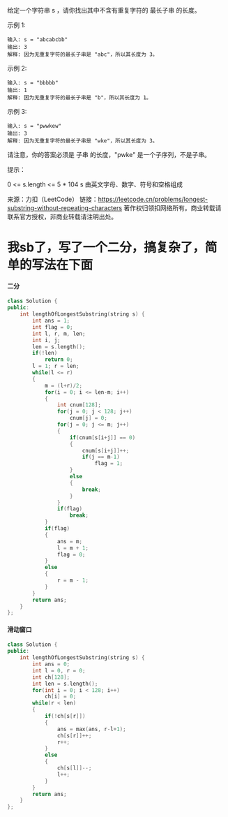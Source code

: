 给定一个字符串 s ，请你找出其中不含有重复字符的 最长子串 的长度。

示例 1:

    输入: s = "abcabcbb"
    输出: 3 
    解释: 因为无重复字符的最长子串是 "abc"，所以其长度为 3。

示例 2:

    输入: s = "bbbbb"
    输出: 1
    解释: 因为无重复字符的最长子串是 "b"，所以其长度为 1。

示例 3:

    输入: s = "pwwkew"
    输出: 3
    解释: 因为无重复字符的最长子串是 "wke"，所以其长度为 3。

请注意，你的答案必须是 子串 的长度，"pwke" 是一个子序列，不是子串。


提示：

0 <= s.length <= 5 * 104
s 由英文字母、数字、符号和空格组成

来源：力扣（LeetCode）
链接：https://leetcode.cn/problems/longest-substring-without-repeating-characters
著作权归领扣网络所有。商业转载请联系官方授权，非商业转载请注明出处。

# 我sb了，写了一个二分，搞复杂了，简单的写法在下面

#### 二分

```C++
class Solution {
public:
    int lengthOfLongestSubstring(string s) {
        int ans = 1;
        int flag = 0;
        int l, r, m, len;
        int i, j;
        len = s.length();
        if(!len)
            return 0;
        l = 1; r = len;
        while(l <= r)
        {
            m = (l+r)/2;
            for(i = 0; i <= len-m; i++)
            {
                int cnum[128];
                for(j = 0; j < 128; j++)
                    cnum[j] = 0;
                for(j = 0; j <= m; j++)
                {
                    if(cnum[s[i+j]] == 0)
                    {
                        cnum[s[i+j]]++;
                        if(j == m-1)
                            flag = 1;
                    }
                    else
                    {
                        break;
                    }
                }
                if(flag)
                    break;
            }
            if(flag)
            {
                ans = m;
                l = m + 1;
                flag = 0;
            }
            else
            {
                r = m - 1;
            }
        }
        return ans;
    }
};
```

#### 滑动窗口

```C++
class Solution {
public:
    int lengthOfLongestSubstring(string s) {
        int ans = 0;
        int l = 0, r = 0;
        int ch[128];
        int len = s.length();
        for(int i = 0; i < 128; i++)
            ch[i] = 0;
        while(r < len)
        {
            if(!ch[s[r]])
            {
                ans = max(ans, r-l+1);
                ch[s[r]]++;
                r++;
            }
            else
            {
                ch[s[l]]--;
                l++;
            }
        }
        return ans;
    }
};
```